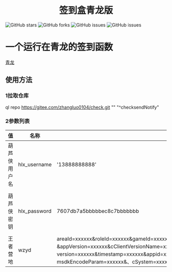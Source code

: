<div align="center"> 
<h1 align="center">签到盒青龙版</h1>
</div>

![GitHub stars](https://img.shields.io/github/stars/yuxian158/check?style=flat-square)
![GitHub forks](https://img.shields.io/github/forks/yuxian158/check?style=flat-square)
![GitHub issues](https://img.shields.io/github/issues/yuxian158/check?style=flat-square)
![GitHub issues](https://img.shields.io/github/languages/code-size/yuxian158/check?style=flat-square)


# 一个运行在青龙的签到函数

[青龙](https://github.com/whyour/qinglong.git)



## 使用方法

### 1拉取仓库

ql repo https://gitee.com/zhangluo0104/check.git "" "^checksendNotify"

### 2参数列表

|      值      | 名称         | 例子                                                         | 说明                |
| :----------: | ------------ | ------------------------------------------------------------ | ------------------- |
| 葫芦侠用户名 | hlx_username | '13888888888'                                                |                     |
|  葫芦侠密钥  | hlx_password | 7607db7a5bbbbbec8c7bbbbbbb                                   | 密码的32位小md5加密 |
|   王者营地   | wzyd         | areaId=xxxxxx&roleId=xxxxxx&gameId=xxxxxx&serverId=xxxxxx&gameOpenid=xxxxxx&userId=xxxxxx、&appVersion=xxxxxx&cClientVersionName=xxxxxx&platid=xxxxxx&source=xxxxxx&algorithm=xxxxxx&、version=xxxxxx&timestamp=xxxxxx&appid=xxxxxx&openid=xxxxxx&sig=xxxxxx&encode=2&、msdkEncodeParam=xxxxxx&、cSystem=xxxxxx&h5Get=xxxxxx&msdkToken=&appOpenid=xxxxxx | 抓包获得            |

